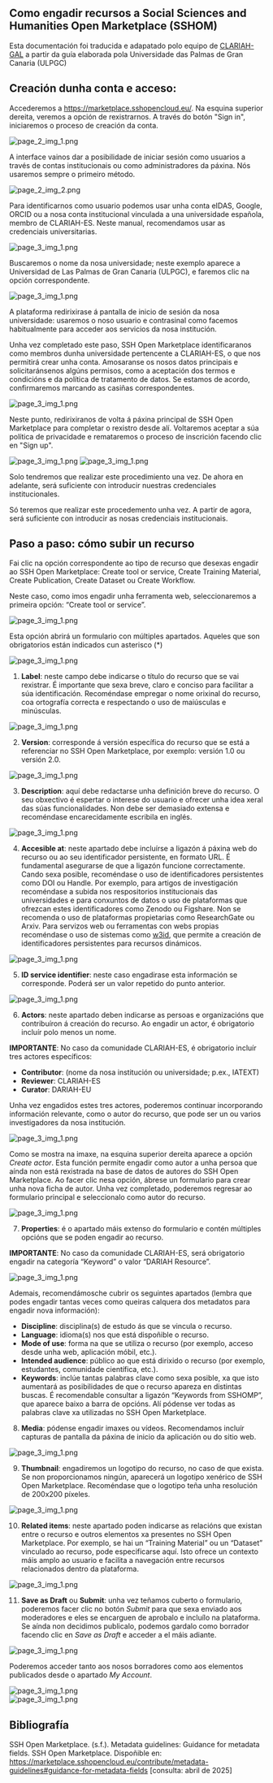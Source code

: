 ## Como engadir recursos a Social Sciences and Humanities Open Marketplace (SSHOM)

Esta documentación foi traducida e adapatado polo equipo de [CLARIAH-GAL](https://www.clariah.gal/) a partir da guía elaborada pola Universidade das Palmas de Gran Canaria (ULPGC)

## Creación dunha conta e acceso: 
Accederemos a https://marketplace.sshopencloud.eu/. Na esquina superior dereita, veremos a opción de rexistrarnos. A través do botón "Sign in", iniciaremos o proceso de creación da conta.  
 
 ![page_2_img_1.png](imaxes/image1.png)
 
A interface vainos dar a posibilidade de iniciar sesión como usuarios a través de contas institucionais ou como administradores da páxina. Nós usaremos sempre o primeiro método.  
 
 ![page_2_img_2.png](imaxes/image2.png)
 
Para identificarnos como usuario podemos usar unha conta eIDAS, Google, ORCID ou a nosa conta institucional vinculada a una universidade española, membro de 
CLARIAH-ES. Neste manual, recomendamos usar as credenciais universitarias. 

![page_3_img_1.png](imaxes/image3.png)
 
Buscaremos o nome da nosa universidade; neste exemplo aparece a Universidad de Las Palmas de Gran Canaria (ULPGC), e faremos clic na opción correspondente. 

![page_3_img_1.png](imaxes/image4.png)
 
A plataforma redirixirase á pantalla de inicio de sesión da nosa universidade: usaremos o noso usuario e contrasinal como facemos habitualmente para acceder aos servicios da nosa institución. 

 
Unha vez completado este paso, SSH Open Marketplace identificaranos como membros dunha universidade pertencente a CLARIAH-ES, o que nos permitirá crear unha conta. Amosaranse os nosos datos principais e solicitaránsenos algúns permisos, como a aceptación dos termos e condicións e da política de tratamento de datos. Se estamos de acordo, confirmaremos marcando as casiñas correspondentes.

![page_3_img_1.png](imaxes/image5.png)

 
Neste punto, redirixiranos de volta á páxina principal de SSH Open Marketplace para completar o rexistro desde alí. Voltaremos aceptar a súa política de privacidade e remataremos o proceso de inscrición facendo clic en "Sign up".
 
![page_3_img_1.png](imaxes/image6.png)
![page_3_img_1.png](imaxes/image7.png)
 
 
Solo tendremos que realizar este procedimiento una vez. De ahora en adelante, será 
suficiente con introducir nuestras credenciales institucionales.

Só teremos que realizar este procedemento unha vez. A partir de agora, será suficiente con introducir as nosas credenciais institucionais.

## Paso a paso: cómo subir un recurso 
Fai clic na opción correspondente ao tipo de recurso que desexas engadir ao SSH  Open Marketplace: Create tool or service, Create Training Material, Create Publication, Create Dataset ou Create Workflow.

Neste caso, como imos engadir unha ferramenta web, seleccionaremos a primeira opción: “Create tool or service”.

![page_3_img_1.png](imaxes/image8.png)

Esta opción abrirá un formulario con múltiples apartados. Aqueles que son obrigatorios están indicados cun asterisco (\*)

![page_3_img_1.png](imaxes/image9.png)

1) **Label**: neste campo debe indicarse o título do recurso que se vai rexistrar. É  importante que sexa breve, claro e conciso para facilitar a súa identificación. Recoméndase empregar o nome orixinal do recurso, coa ortografía correcta e respectando o uso de maiúsculas e minúsculas.

![page_3_img_1.png](imaxes/image10.png)

2) **Version**: corresponde á versión específica do recurso que se está a referenciar no SSH Open Marketplace, por exemplo: versión 1.0 ou versión 2.0.

![page_3_img_1.png](imaxes/image11.png)

3) **Description**: aquí debe redactarse unha definición breve do recurso. O seu obxectivo é espertar o interese do usuario e ofrecer unha idea xeral das súas funcionalidades. Non debe ser demasiado extensa e recoméndase encarecidamente escribila en inglés.

![page_3_img_1.png](imaxes/image12.png)

4) **Accesible at**: neste apartado debe incluírse a ligazón á páxina web do recurso ou ao seu identificador persistente, en formato URL. É fundamental asegurarse de que a ligazón funcione correctamente. Cando sexa posible, recoméndase o uso de identificadores persistentes como DOI ou Handle. Por exemplo, para artigos de investigación recoméndase a subida nos respositorios institucionais das universidades e para conxuntos de datos o uso de plataformas que ofrezcan estes identificadores como Zenodo ou Figshare. Non se recomenda o uso de plataformas propietarias como ResearchGate ou Arxiv. Para servizos web ou ferramentas con webs propias recoméndase o uso de sistemas como [w3id](https://w3id.org/), que permite a creación de identificadores persistentes para recursos dinámicos.

![page_3_img_1.png](imaxes/image13.png)

5) **ID service identifier**: neste caso engadirase esta información se corresponde. Poderá ser un valor repetido do punto anterior.

![page_3_img_1.png](imaxes/image14.png)

6) **Actors**: neste apartado deben indicarse as persoas e organizacións que 
contribuíron á creación do recurso. Ao engadir un actor, é obrigatorio incluír polo 
menos un nome.

**IMPORTANTE**: No caso da comunidade CLARIAH-ES, é obrigatorio incluír tres 
actores específicos:  
- **Contributor**: (nome da nosa institución ou universidade; p.ex., IATEXT)  
- **Reviewer**: CLARIAH-ES  
- **Curator**: DARIAH-EU

Unha vez engadidos estes tres actores, poderemos continuar incorporando 
información relevante, como o autor do recurso, que pode ser un ou varios 
investigadores da nosa institución.

![page_3_img_1.png](imaxes/image15.png)

Como se mostra na imaxe, na esquina superior dereita aparece a opción 
*Create actor*. Esta función permite engadir como autor a unha persoa que aínda non 
está rexistrada na base de datos de autores do SSH Open Marketplace. Ao facer clic 
nesa opción, ábrese un formulario para crear unha nova ficha de autor. Unha vez 
completado, poderemos regresar ao formulario principal e seleccionalo como autor 
do recurso.

![page_3_img_1.png](imaxes/image16.png)

7) **Properties**: é o apartado máis extenso do formulario e contén múltiples opcións 
que se poden engadir ao recurso.

**IMPORTANTE**: No caso da comunidade CLARIAH-ES, será obrigatorio engadir na 
categoría “Keyword” o valor “DARIAH Resource”.

![page_3_img_1.png](imaxes/image17.png)

Ademais, recomendámosche cubrir os seguintes apartados (lembra que podes engadir 
tantas veces como queiras calquera dos metadatos para engadir nova información):  
- **Discipline**: disciplina(s) de estudo ás que se vincula o recurso.  
- **Language**: idioma(s) nos que está dispoñible o recurso.  
- **Mode of use**: forma na que se utiliza o recurso (por exemplo, acceso 
desde unha web, aplicación móbil, etc.).  
- **Intended audience**: público ao que está dirixido o recurso (por exemplo, 
estudantes, comunidade científica, etc.).  
- **Keywords**: inclúe tantas palabras clave como sexa posible, xa que isto 
aumentará as posibilidades de que o recurso apareza en distintas 
buscas. É recomendable consultar a ligazón “Keywords from SSHOMP”, que 
aparece baixo a barra de opcións. Alí pódense ver todas as palabras clave xa 
utilizadas no SSH Open Marketplace.

8) **Media**: pódense engadir imaxes ou vídeos. Recomendamos incluír capturas de 
pantalla da páxina de inicio da aplicación ou do sitio web.

![page_3_img_1.png](imaxes/image18.png)

9) **Thumbnail**: engadiremos un logotipo do recurso, no caso de que exista. Se non 
proporcionamos ningún, aparecerá un logotipo xenérico de SSH Open Marketplace. 
Recoméndase que o logotipo teña unha resolución de 200x200 píxeles.

![page_3_img_1.png](imaxes/image19.png)

10) **Related items**: neste apartado poden indicarse as relacións que existan entre 
o recurso e outros elementos xa presentes no SSH Open Marketplace. Por exemplo, 
se hai un “Training Material” ou un “Dataset” vinculado ao recurso, pode especificarse 
aquí. Isto ofrece un contexto máis amplo ao usuario e facilita a navegación entre 
recursos relacionados dentro da plataforma.

![page_3_img_1.png](imaxes/image20.png)

11) **Save as Draft** ou **Submit**: unha vez teñamos cuberto o formulario, poderemos 
facer clic no botón *Submit* para que sexa enviado aos moderadores e eles se 
encarguen de aprobalo e incluílo na plataforma. Se aínda non decidimos publicalo, 
podemos gardalo como borrador facendo clic en *Save as Draft* e acceder a el máis 
adiante.

![page_3_img_1.png](imaxes/image21.png)

Poderemos acceder tanto aos nosos borradores como aos elementos 
publicados desde o apartado *My Account*.

![page_3_img_1.png](imaxes/image22.png)  
![page_3_img_1.png](imaxes/image23.png)



## Bibliografía 
SSH Open Marketplace. (s.f.). Metadata guidelines: Guidance for metadata fields. SSH Open 
Marketplace. Dispoñible en: https://marketplace.sshopencloud.eu/contribute/metadata-guidelines#guidance-for-metadata-fields [consulta: abril de 2025]

